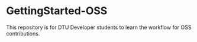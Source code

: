 # GettingStarted-OSS
This repository is for DTU Developer students to learn the workflow for OSS contributions.
